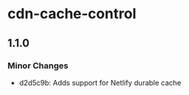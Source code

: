 # cdn-cache-control

## 1.1.0

### Minor Changes

- d2d5c9b: Adds support for Netlify durable cache
